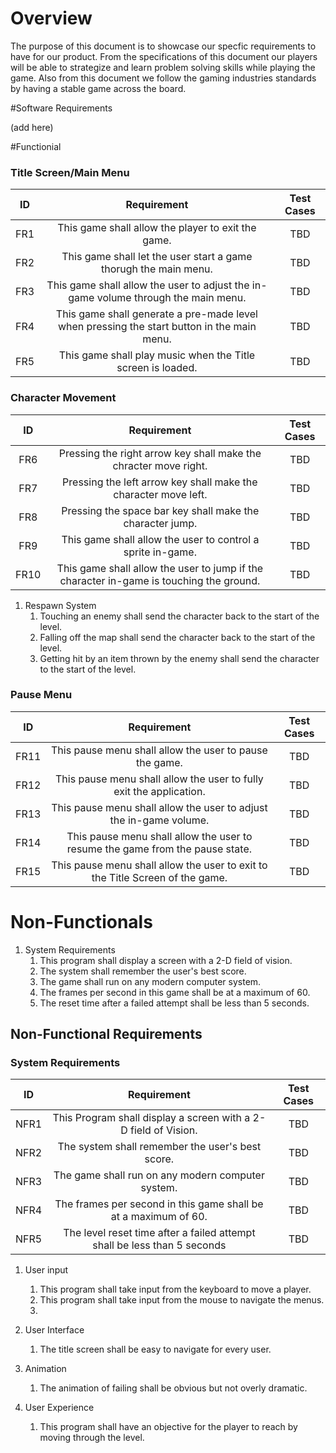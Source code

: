 # Overview

The purpose of this document is to showcase our specfic requirements to have for our product. From the specifications of this document our players will be able to strategize and learn problem solving skills while playing the game. Also from this document we follow the gaming industries standards by having a stable game across the board.

#Software Requirements

(add here)
	
#Functionial

### Title Screen/Main Menu
| ID | Requirement | Test Cases |
| :-------------: | :----------: | :----------: |
| FR1 | This game shall allow the player to exit the game. | TBD |
| FR2 | This game shall let the user start a game thorugh the main menu. | TBD |
| FR3 | This game shall allow the user to adjust the in-game volume through the main menu. | TBD |
| FR4 | This game shall generate a pre-made level when pressing the start button in the main menu. | TBD |
| FR5 | This game shall play music when the Title screen is loaded. | TBD |


### Character Movement
| ID | Requirement | Test Cases |
| :-------------: | :----------: | :----------: |
| FR6 | Pressing the right arrow key shall make the chracter move right. | TBD |
| FR7 | Pressing the left arrow key shall make the character move left. | TBD |
| FR8 | Pressing the space bar key shall make the character jump. | TBD |
| FR9 | This game shall allow the user to control a sprite in-game. | TBD |
| FR10 | This game shall allow the user to jump if the character in-game is touching the ground. | TBD |


1. Respawn System
	1. Touching an enemy shall send the character back to the start of the level.
	1. Falling off the map shall send the character back to the start of the level.
	1. Getting hit by an item thrown by the enemy shall send the character to the start of the level.


### Pause Menu
| ID | Requirement | Test Cases |
| :-------------: | :----------: | :----------: |
| FR11 | This pause menu shall allow the user to pause the game. | TBD |
| FR12 | This pause menu shall allow the user to fully exit the application. | TBD |
| FR13 | This pause menu shall allow the user to adjust the in-game volume. | TBD |
| FR14 | This pause menu shall allow the user to resume the game from the pause state. | TBD |
| FR15 | This pause menu shall allow the user to exit to the Title Screen of the game. | TBD |



# Non-Functionals

1. System Requirements
	1. This program shall display a screen with a 2-D field of vision.
	1. The system shall remember the user's best score.
	1. The game shall run on any modern computer system.
	1. The frames per second in this game shall be at a maximum of 60.
	1. The reset time after a failed attempt shall be less than 5 seconds.

## Non-Functional Requirements

### System Requirements
| ID | Requirement | Test Cases |
| :-------------: | :----------: | :----------: |
| NFR1 | This Program shall display a screen with a 2-D field of Vision. | TBD |
| NFR2 | The system shall remember the user's best score. | TBD |
| NFR3 | The game shall run on any modern computer system. | TBD |
| NFR4 | The frames per second in this game shall be at a maximum of 60. | TBD |
| NFR5 | The level reset time after a failed attempt shall be less than 5 seconds | TBD |


1. User input
	1. This program shall take input from the keyboard to move a player.
	1. This program shall take input from the mouse to navigate the menus.
	1. 

1. User Interface
	1. The title screen shall be easy to navigate for every user.

1. Animation
	1. The animation of failing shall be obvious but not overly dramatic.

1. User Experience
	1. This program shall have an objective for the player to reach by moving through the level.
